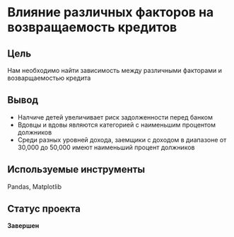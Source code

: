 # Влияние различных факторов на возвращаемость кредитов

## Цель
Нам необходимо найти зависимость между различными факторами и возварщаемостью кредита
## Вывод
* Налчиче детей увеличивает риск задолженности перед банком
* Вдовцы и вдовы являются категорией с наименьшим процентом должников
* Среди разных уровней дохода, заемщики с доходом в диапазоне от 30,000 до 50,000 имеют наименьший процент должников
## Используемые инструменты
Pandas, Matplotlib

## Статус проекта 
**Завершен**
